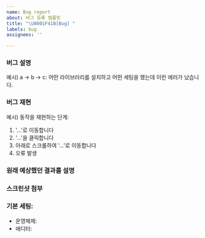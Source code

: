 ```yaml
---
name: Bug report
about: 버그 등록 템플릿
title: "\U0001F41B[Bug] "
labels: bug
assignees: ''

---
```


### 버그 설명
예시) a -> b -> c: 어떤 라이브러리를 설치하고 어떤 세팅을 했는데 이런 에러가 났습니다.

### 버그 재현
예시) 동작을 재현하는 단계:
1. '...'로 이동합니다
2. '...'을 클릭합니다
3. 아래로 스크롤하여 '...'로 이동합니다
4. 오류 발생

### 원래 예상했던 결과를 설명

### 스크린샷 첨부

### 기본 세팅:
- 운영체제:
- 에디터:
